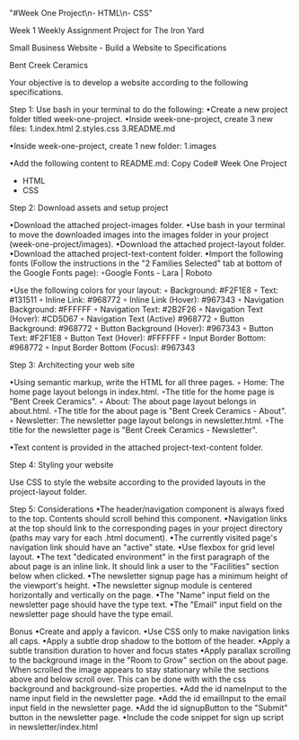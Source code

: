 "#Week One Project\n- HTML\n- CSS"

Week 1 Weekly Assignment Project for The Iron Yard

Small Business Website - Build a Website to Specifications

Bent Creek Ceramics   

Your objective is to develop a website according to the following specifications.


Step 1: Use bash in your terminal to do the following:
•Create a new project folder titled week-one-project.
•Inside week-one-project, create 3 new files: 1.index.html
2.styles.css
3.README.md


•Inside week-one-project, create 1 new folder:
1.images


•Add the following content to README.md:
Copy Code# Week One Project
- HTML
- CSS


Step 2: Download assets and setup project

•Download the attached project-images folder.
•Use bash in your terminal to move the downloaded images into the images folder in your project (week-one-project/images).
•Download the attached project-layout folder.
•Download the attached project-text-content folder.
•Import the following fonts (Follow the instructions in the "2 Families Selected" tab at bottom of the Google Fonts page): ◦Google Fonts - Lara | Roboto

•Use the following colors for your layout: ◦ Background: #F2F1E8 
◦ Text: #131511 
◦ Inline Link: #968772 
◦ Inline Link (Hover): #967343 
◦ Navigation Background: #FFFFFF 
◦ Navigation Text: #2B2F26 
◦ Navigation Text (Hover): #CD5D67 
◦ Navigation Text (Active) #968772 
◦ Button Background: #968772 
◦ Button Background (Hover): #967343 
◦ Button Text: #F2F1E8 
◦ Button Text (Hover): #FFFFFF 
◦ Input Border Bottom: #968772 
◦ Input Border Bottom (Focus): #967343 


Step 3: Architecting your web site

•Using semantic markup, write the HTML for all three pages.
◦ Home: The home page layout belongs in index.html.
◦The title for the home page is "Bent Creek Ceramics".
◦ About: The about page layout belongs in about.html.
◦The title for the about page is "Bent Creek Ceramics - About".
◦ Newsletter: The newsletter page layout belongs in newsletter.html.
◦The title for the newsletter page is "Bent Creek Ceramics - Newsletter".


•Text content is provided in the attached project-text-content folder.


Step 4: Styling your website

Use CSS to style the website according to the provided layouts in the project-layout folder.

Step 5: Considerations
•The header/navigation component is always fixed to the top. Contents should scroll behind this component.
•Navigation links at the top should link to the corresponding pages in your project directory (paths may vary for each .html document).
•The currently visited page's navigation link should have an "active" state.
•Use flexbox for grid level layout.
•The text "dedicated environment" in the first paragraph of the about page is an inline link. It should link a user to the "Facilities" section below when clicked.
•The newsletter signup page has a minimum height of the viewport's height.
•The newsletter signup module is centered horizontally and vertically on the page.
•The "Name" input field on the newsletter page should have the type text.
•The "Email" input field on the newsletter page should have the type email.


Bonus
•Create and apply a favicon.
•Use CSS only to make navigation links all caps.
•Apply a subtle drop shadow to the bottom of the header.
•Apply a subtle transition duration to hover and focus states
•Apply parallax scrolling to the background image in the "Room to Grow" section on the about page. When scrolled the image appears to stay stationary while the sections above and below scroll over. This can be done with with the css background and background-size properties.
•Add the id nameInput to the name input field in the newsletter page.
•Add the id emailInput to the email input field in the newsletter page.
•Add the id signupButton to the "Submit" button in the newsletter page.
•Include the code snippet for sign up script in newsletter/index.html

